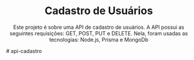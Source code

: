 <h1 align="center">Cadastro de Usuários</h1>
<p align="center">Este projeto é sobre uma API de cadastro de usuários. A API possui as seguintes requisições: GET, POST, PUT e DELETE. Nela, foram usadas as tecnologias: Node.js, Prisma e MongoDb</p># api-cadastro
